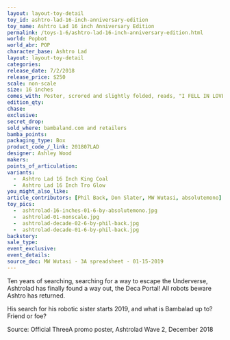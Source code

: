 ```yaml
---
layout: layout-toy-detail 
toy_id: ashtro-lad-16-inch-anniversary-edition
toy_name: Ashtro Lad 16 inch Anniversary Edition
permalink: /toys-1-6/ashtro-lad-16-inch-anniversary-edition.html
world: Popbot
world_abr: POP
character_base: Ashtro Lad
layout: layout-toy-detail
categories: 
release_date: 7/2/2018
release_price: $250 
scale: non-scale
size: 16 inches
comes_with: Poster, scrored and slightly folded, reads, "I FELL IN LOVE WITH SYNTHESIZERS"
edition_qty: 
chase: 
exclusive: 
secret_drop: 
sold_where: bambaland.com and retailers
bamba_points: 
packaging_type: Box
product_code_/_link: 201807LAD
designer: Ashley Wood
makers: 
points_of_articulation: 
variants: 
  -  Ashtro Lad 16 Inch King Coal
  -  Ashtro Lad 16 Inch Tro Glow
you_might_also_like: 
article_contributors: [Phil Back, Don Slater, MW Wutasi, absolutemono]
toy_pics: 
  -  ashtrolad-16-inches-01-6-by-absolutemono.jpg
  -  ashtrolad-01-nonscale.jpg
  -  ashtrolad-decade-02-6-by-phil-back.jpg
  -  ashtrolad-decade-01-6-by-phil-back.jpg
backstory: 
sale_type: 
event_exclusive: 
event_details: 
source_doc: MW Wutasi - 3A spreadsheet - 01-15-2019
---
```

Ten years of searching, searching for a way to escape the Underverse, Ashtrolad has finally found a way out, the Deca Portal! All robots beware Ashtro has returned.

His search for his robotic sister starts 2019, and what is Bambalad up to? Friend or foe?

Source: Official ThreeA promo poster, Ashtrolad Wave 2, December 2018 
